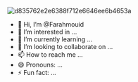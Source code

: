 ![d835762e2e6388f712e6646ee6b4653a](https://github.com/Farahmouid/Farahmouid/assets/157190799/f08327b9-eac7-4051-9dbb-882e4e43f4c8)
- 👋 Hi, I’m @Farahmouid
- 👀 I’m interested in ...
- 🌱 I’m currently learning ...
- 💞️ I’m looking to collaborate on ...
- 📫 How to reach me ...
- 😄 Pronouns: ...
- ⚡ Fun fact: ...

<!---
Farahmouid/Farahmouid is a ✨ special ✨ repository because its `README.md` (this file) appears on your GitHub profile.
You can click the Preview link to take a look at your changes.
--->
